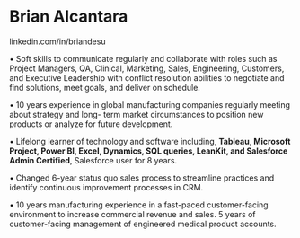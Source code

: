 # Brian Alcantara

linkedin.com/in/briandesu


• Soft skills to communicate regularly and collaborate with roles such as Project Managers, QA, Clinical, Marketing, Sales, Engineering, Customers, and Executive Leadership with conflict resolution abilities to negotiate and find solutions, meet goals, and deliver on schedule.


• 10 years experience in global manufacturing companies regularly meeting about strategy and long- term market circumstances to position new products or analyze for future development.


• Lifelong learner of technology and software including, **Tableau, Microsoft Project, Power BI, Excel, Dynamics, SQL queries, LeanKit, and Salesforce Admin Certified**, Salesforce user for 8 years.


• Changed 6-year status quo sales process to streamline practices and identify continuous improvement processes in CRM.


• 10 years manufacturing experience in a fast-paced customer-facing environment to increase commercial revenue and sales. 5 years of customer-facing management of engineered medical product accounts.
